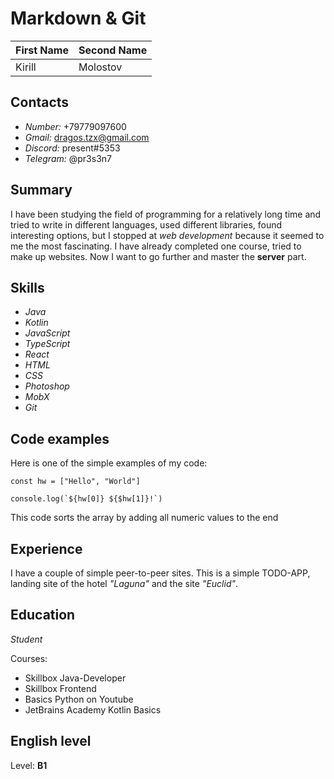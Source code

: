 # Markdown & Git

| First Name | Second Name |
|------------|-------------|
| Kirill     | Molostov    |

## Contacts

- *Number:* +79779097600
- *Gmail:* dragos.tzx@gmail.com
- *Discord:* present#5353
- *Telegram:* @pr3s3n7

## Summary

I have been studying the field of programming for a relatively long time and tried to write in different languages, used different libraries, found interesting options, but I stopped at *web development* because it seemed to me the most fascinating. I have already completed one course, tried to make up websites. Now I want to go further and master the **server** part.

## Skills

- *Java*
- *Kotlin*
- *JavaScript*
- *TypeScript*
- *React*
- *HTML*
- *CSS*
- *Photoshop*
- *MobX*
- *Git*

## Code examples

Here is one of the simple examples of my code:
```
const hw = ["Hello", "World"]

console.log(`${hw[0]} ${$hw[1]}!`)
```
This code sorts the array by adding all numeric values to the end

## Experience

I have a couple of simple peer-to-peer sites. This is a simple TODO-APP, landing site of the hotel *"Laguna"* and the site *"Euclid"*.

## Education

*Student*

Courses:
- Skillbox Java-Developer
- Skillbox Frontend
- Basics Python on Youtube
- JetBrains Academy Kotlin Basics

## English level

Level: **B1**
